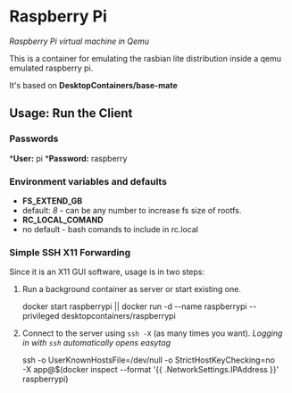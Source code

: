 # Raspberry Pi
_Raspberry Pi virtual machine in Qemu_

This is a container for emulating the rasbian lite distribution inside a qemu emulated raspberry pi.

It's based on __DesktopContainers/base-mate__

## Usage: Run the Client

### Passwords

*__User:__ pi
*__Password:__ raspberry

### Environment variables and defaults

* __FS\_EXTEND\_GB__
 * default: _8_ - can be any number to increase fs size of rootfs.
* __RC\_LOCAL\_COMAND__
 * no default - bash comands to include in rc.local

### Simple SSH X11 Forwarding

Since it is an X11 GUI software, usage is in two steps:
  1. Run a background container as server or start existing one.

        docker start raspberrypi || docker run -d --name raspberrypi --privileged desktopcontainers/raspberrypi
        
  2. Connect to the server using `ssh -X` (as many times you want). 
     _Logging in with `ssh` automatically opens easytag_

        ssh -o UserKnownHostsFile=/dev/null -o StrictHostKeyChecking=no \
        -X app@$(docker inspect --format '{{ .NetworkSettings.IPAddress }}' raspberrypi)
